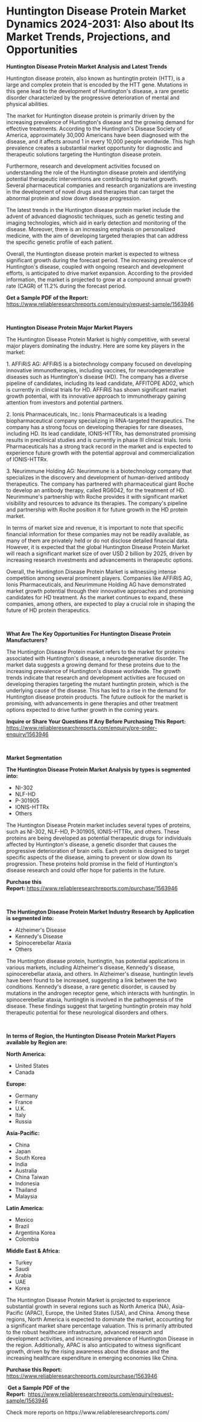 <p><h1>Huntington Disease Protein Market Dynamics 2024-2031: Also about Its Market Trends, Projections, and Opportunities</h1></p><p><strong>Huntington Disease Protein Market Analysis and Latest Trends</strong></p>
<p><p>Huntington disease protein, also known as huntingtin protein (HTT), is a large and complex protein that is encoded by the HTT gene. Mutations in this gene lead to the development of Huntington's disease, a rare genetic disorder characterized by the progressive deterioration of mental and physical abilities.</p><p>The market for Huntington disease protein is primarily driven by the increasing prevalence of Huntington's disease and the growing demand for effective treatments. According to the Huntington's Disease Society of America, approximately 30,000 Americans have been diagnosed with the disease, and it affects around 1 in every 10,000 people worldwide. This high prevalence creates a substantial market opportunity for diagnostic and therapeutic solutions targeting the Huntington disease protein.</p><p>Furthermore, research and development activities focused on understanding the role of the Huntington disease protein and identifying potential therapeutic interventions are contributing to market growth. Several pharmaceutical companies and research organizations are investing in the development of novel drugs and therapies that can target the abnormal protein and slow down disease progression.</p><p>The latest trends in the Huntington disease protein market include the advent of advanced diagnostic techniques, such as genetic testing and imaging technologies, which aid in early detection and monitoring of the disease. Moreover, there is an increasing emphasis on personalized medicine, with the aim of developing targeted therapies that can address the specific genetic profile of each patient.</p><p>Overall, the Huntington disease protein market is expected to witness significant growth during the forecast period. The increasing prevalence of Huntington's disease, coupled with ongoing research and development efforts, is anticipated to drive market expansion. According to the provided information, the market is projected to grow at a compound annual growth rate (CAGR) of 11.2% during the forecast period.</p></p>
<p><strong>Get a Sample PDF of the Report:&nbsp;</strong> <a href="https://www.reliableresearchreports.com/enquiry/request-sample/1563946">https://www.reliableresearchreports.com/enquiry/request-sample/1563946</a></p>
<p>&nbsp;</p>
<p><strong>Huntington Disease Protein Major Market Players</strong></p>
<p><p>The Huntington Disease Protein Market is highly competitive, with several major players dominating the industry. Here are some key players in the market:</p><p>1. AFFiRiS AG: AFFiRiS is a biotechnology company focused on developing innovative immunotherapies, including vaccines, for neurodegenerative diseases such as Huntington's disease (HD). The company has a diverse pipeline of candidates, including its lead candidate, AFFITOPE AD02, which is currently in clinical trials for HD. AFFiRiS has shown significant market growth potential, with its innovative approach to immunotherapy gaining attention from investors and potential partners.</p><p>2. Ionis Pharmaceuticals, Inc.: Ionis Pharmaceuticals is a leading biopharmaceutical company specializing in RNA-targeted therapeutics. The company has a strong focus on developing therapies for rare diseases, including HD. Its lead candidate, IONIS-HTTRx, has demonstrated promising results in preclinical studies and is currently in phase III clinical trials. Ionis Pharmaceuticals has a strong track record in the market and is expected to experience future growth with the potential approval and commercialization of IONIS-HTTRx.</p><p>3. Neurimmune Holding AG: Neurimmune is a biotechnology company that specializes in the discovery and development of human-derived antibody therapeutics. The company has partnered with pharmaceutical giant Roche to develop an antibody therapy, called RG6042, for the treatment of HD. Neurimmune's partnership with Roche provides it with significant market visibility and resources to advance its therapies. The company's pipeline and partnership with Roche position it for future growth in the HD protein market.</p><p>In terms of market size and revenue, it is important to note that specific financial information for these companies may not be readily available, as many of them are privately held or do not disclose detailed financial data. However, it is expected that the global Huntington Disease Protein Market will reach a significant market size of over USD 2 billion by 2025, driven by increasing research investments and advancements in therapeutic options.</p><p>Overall, the Huntington Disease Protein Market is witnessing intense competition among several prominent players. Companies like AFFiRiS AG, Ionis Pharmaceuticals, and Neurimmune Holding AG have demonstrated market growth potential through their innovative approaches and promising candidates for HD treatment. As the market continues to expand, these companies, among others, are expected to play a crucial role in shaping the future of HD protein therapeutics.</p></p>
<p>&nbsp;</p>
<p><strong>What Are The Key Opportunities For Huntington Disease Protein Manufacturers?</strong></p>
<p><p>The Huntington Disease Protein market refers to the market for proteins associated with Huntington's disease, a neurodegenerative disorder. The market data suggests a growing demand for these proteins due to the increasing prevalence of Huntington's disease worldwide. The growth trends indicate that research and development activities are focused on developing therapies targeting the mutant huntingtin protein, which is the underlying cause of the disease. This has led to a rise in the demand for Huntington disease protein products. The future outlook for the market is promising, with advancements in gene therapies and other treatment options expected to drive further growth in the coming years.</p></p>
<p><strong>Inquire or Share Your Questions If Any Before Purchasing This Report:</strong> <a href="https://www.reliableresearchreports.com/enquiry/pre-order-enquiry/1563946">https://www.reliableresearchreports.com/enquiry/pre-order-enquiry/1563946</a></p>
<p>&nbsp;</p>
<p><strong>Market Segmentation</strong></p>
<p><strong>The Huntington Disease Protein Market Analysis by types is segmented into:</strong></p>
<p><ul><li>NI-302</li><li>NLF-HD</li><li>P-301905</li><li>IONIS-HTTRx</li><li>Others</li></ul></p>
<p><p>The Huntington Disease Protein market includes several types of proteins, such as NI-302, NLF-HD, P-301905, IONIS-HTTRx, and others. These proteins are being developed as potential therapeutic drugs for individuals affected by Huntington's disease, a genetic disorder that causes the progressive deterioration of brain cells. Each protein is designed to target specific aspects of the disease, aiming to prevent or slow down its progression. These proteins hold promise in the field of Huntington's disease research and could offer hope for patients in the future.</p></p>
<p><strong>Purchase this Report:&nbsp;</strong><a href="https://www.reliableresearchreports.com/purchase/1563946">https://www.reliableresearchreports.com/purchase/1563946</a></p>
<p>&nbsp;</p>
<p><strong>The Huntington Disease Protein Market Industry Research by Application is segmented into:</strong></p>
<p><ul><li>Alzheimer's Disease</li><li>Kennedy's Disease</li><li>Spinocerebellar Ataxia</li><li>Others</li></ul></p>
<p><p>The Huntington disease protein, huntingtin, has potential applications in various markets, including Alzheimer's disease, Kennedy's disease, spinocerebellar ataxia, and others. In Alzheimer's disease, huntingtin levels have been found to be increased, suggesting a link between the two conditions. Kennedy's disease, a rare genetic disorder, is caused by mutations in the androgen receptor gene, which interacts with huntingtin. In spinocerebellar ataxia, huntingtin is involved in the pathogenesis of the disease. These findings suggest that targeting huntingtin protein may hold therapeutic potential for these neurological disorders and others.</p></p>
<p>&nbsp;</p>
<p><strong>In terms of Region, the Huntington Disease Protein Market Players available by Region are:</strong></p>
<p>
    <p> <strong> North America: </strong>
        <ul>
            <li>United States</li>
            <li>Canada</li>
        </ul>
        </p> 
    <p> <strong> Europe: </strong>
        <ul>
            <li>Germany</li>
            <li>France</li>
            <li>U.K.</li>
            <li>Italy</li>
            <li>Russia</li>
        </ul>
        </p> 
    <p> <strong> Asia-Pacific: </strong>
        <ul>
            <li>China</li>
            <li>Japan</li>
            <li>South Korea</li>
            <li>India</li>
            <li>Australia</li>
            <li>China Taiwan</li>
            <li>Indonesia</li>
            <li>Thailand</li>
            <li>Malaysia</li>
        </ul>
        </p> 
    <p> <strong> Latin America: </strong>
        <ul>
            <li>Mexico</li>
            <li>Brazil</li>
            <li>Argentina Korea</li>
            <li>Colombia</li>
        </ul>
        </p> 
    <p> <strong> Middle East & Africa: </strong>
        <ul>
            <li>Turkey</li>
            <li>Saudi</li>
            <li>Arabia</li>
            <li>UAE</li>
            <li>Korea</li>
        </ul>
    </p>
    </p>
<p><p>The Huntington Disease Protein Market is projected to experience substantial growth in several regions such as North America (NA), Asia-Pacific (APAC), Europe, the United States (USA), and China. Among these regions, North America is expected to dominate the market, accounting for a significant market share percentage valuation. This is primarily attributed to the robust healthcare infrastructure, advanced research and development activities, and increasing prevalence of Huntington Disease in the region. Additionally, APAC is also anticipated to witness significant growth, driven by the rising awareness about the disease and the increasing healthcare expenditure in emerging economies like China.</p></p>
<p><strong>Purchase this Report: </strong><a href="https://www.reliableresearchreports.com/purchase/1563946">https://www.reliableresearchreports.com/purchase/1563946</a></p>
<p>&nbsp;<strong>Get a Sample PDF of the Report:&nbsp;&nbsp;</strong><a href="https://www.reliableresearchreports.com/enquiry/request-sample/1563946">https://www.reliableresearchreports.com/enquiry/request-sample/1563946</a></p>
<p><strong></strong></p>
<p>Check more reports on https://www.reliableresearchreports.com/</p>